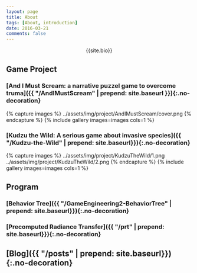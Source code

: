 ```yaml
---
layout: page
title: About
tags: [About, introduction]
date: 2016-03-21
comments: false
---
```

    
<!-- <center><a href="http://yuxian1996.github.io/"><b>Moon</b></a> is a minimal, one column jekyll theme.</center> -->

<center>{{site.bio}}</center>

## Game Project

### [And I Must Scream: a narrative puzzel game to overcome truma]({{ "/AndIMustScream" | prepend: site.baseurl }}){:.no-decoration}

{% capture images %}
    ../assets/img/project/AndIMustScream/cover.png
{% endcapture %}
{% include gallery images=images cols=1 %}

### [Kudzu the Wild: A serious game about invasive species]({{ "/Kudzu-the-Wild" | prepend: site.baseurl}}){:.no-decoration}

{% capture images %}
    ../assets/img/project/KudzuTheWild/1.png
    ../assets/img/project/KudzuTheWild/2.png
{% endcapture %}
{% include gallery images=images cols=1 %}

## Program

### [Behavior Tree]({{ "/GameEngineering2-BehaviorTree" | prepend: site.baseurl}}){:.no-decoration}

### [Precomputed Radiance Transfer]({{ "/prt" | prepend: site.baseurl}}){:.no-decoration}

## [Blog]({{ "/posts" | prepend: site.baseurl}}){:.no-decoration}
